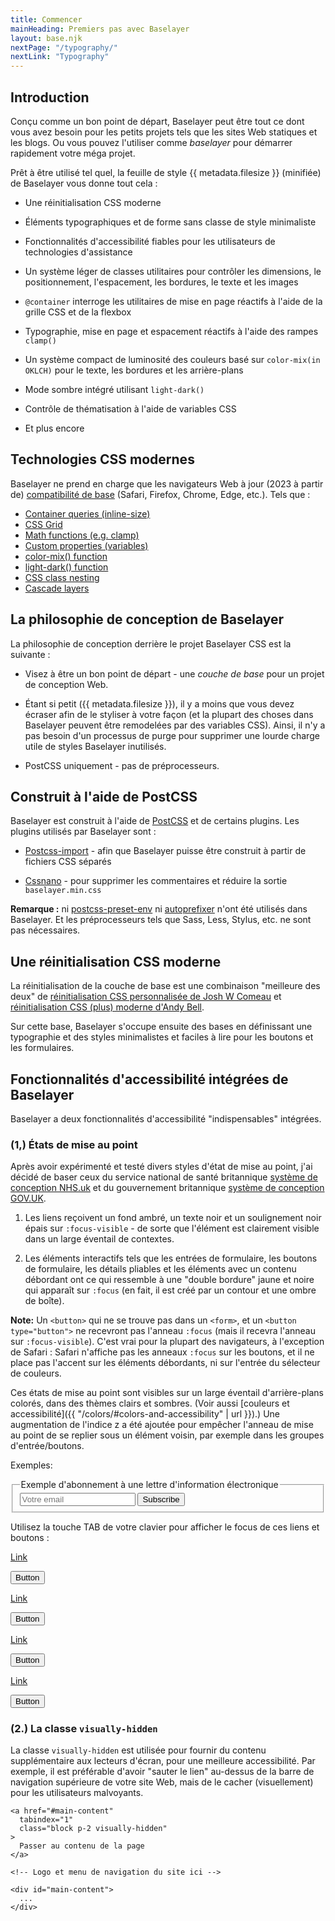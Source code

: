 ```yaml
---
title: Commencer
mainHeading: Premiers pas avec Baselayer
layout: base.njk
nextPage: "/typography/"
nextLink: "Typography"
---
```


## Introduction

<p class="t-lg">Conçu comme un bon point de départ, Baselayer peut être tout ce dont vous avez besoin pour les petits projets tels que les sites Web statiques et les blogs. Ou vous pouvez l'utiliser comme <em>baselayer</em> pour démarrer rapidement votre méga projet.</p>

Prêt à être utilisé tel quel, la feuille de style {{ metadata.filesize }} (minifiée) de Baselayer vous donne tout cela :

* Une réinitialisation CSS moderne

* Éléments typographiques et de forme sans classe de style minimaliste

* Fonctionnalités d'accessibilité fiables pour les utilisateurs de technologies d'assistance

* Un système léger de classes utilitaires pour contrôler les dimensions, le positionnement, l'espacement, les bordures, le texte et les images

* `@container` interroge les utilitaires de mise en page réactifs à l'aide de la grille CSS et de la flexbox

* Typographie, mise en page et espacement réactifs à l'aide des rampes `clamp()`

* Un système compact de luminosité des couleurs basé sur `color-mix(in OKLCH)` pour le texte, les bordures et les arrière-plans

* Mode sombre intégré utilisant `light-dark()`

* Contrôle de thématisation à l'aide de variables CSS

* Et plus encore

## Technologies CSS modernes

Baselayer ne prend en charge que les navigateurs Web à jour (2023 à partir de) [compatibilité de base](https://developer.mozilla.org/en-US/docs/Glossary/Baseline/Compatibility) (Safari, Firefox, Chrome, Edge, etc.). Tels que :

* [Container queries (inline-size)](https://caniuse.com/css-container-queries)
* [CSS Grid](https://caniuse.com/css-grid)
* [Math functions (e.g. clamp)](https://caniuse.com/?search=css%20math%20functions)
* [Custom properties (variables)](https://caniuse.com/css-variables)
* [color-mix() function](https://caniuse.com/?search=color-mix())
* [light-dark() function](https://caniuse.com/mdn-css_types_color_light-dark)
* [CSS class nesting](https://caniuse.com/css-nesting)
* [Cascade layers](https://caniuse.com/css-cascade-layers)

## La philosophie de conception de Baselayer

La philosophie de conception derrière le projet Baselayer CSS est la suivante :

* Visez à être un bon point de départ - une _couche de base_ pour un projet de conception Web.

* Étant si petit ({{ metadata.filesize }}), il y a moins que vous devez écraser afin de le styliser à votre façon (et la plupart des choses dans Baselayer peuvent être remodelées par des variables CSS). Ainsi, il n'y a pas besoin d'un processus de purge pour supprimer une lourde charge utile de styles Baselayer inutilisés.

* PostCSS uniquement - pas de préprocesseurs.

## Construit à l'aide de PostCSS

Baselayer est construit à l'aide de [PostCSS](https://postcss.org) et de certains plugins. Les plugins utilisés par Baselayer sont :

* [Postcss-import](https://github.com/postcss/postcss-import) - afin que Baselayer puisse être construit à partir de fichiers CSS séparés

* [Cssnano](https://cssnano.co) - pour supprimer les commentaires et réduire la sortie `baselayer.min.css`

**Remarque :** ni [postcss-preset-env](https://preset-env.cssdb.org) ni [autoprefixer](https://github.com/postcss/autoprefixer) n'ont été utilisés dans Baselayer. Et les préprocesseurs tels que Sass, Less, Stylus, etc. ne sont pas nécessaires.

## Une réinitialisation CSS moderne

La réinitialisation de la couche de base est une combinaison "meilleure des deux" de [réinitialisation CSS personnalisée de Josh W Comeau](https://www.joshwcomeau.com/css/custom-css-reset/) et [réinitialisation CSS (plus) moderne d'Andy Bell](https://andy-bell.co.uk/a-more-modern-css-reset/).

Sur cette base, Baselayer s'occupe ensuite des bases en définissant une typographie et des styles minimalistes et faciles à lire pour les boutons et les formulaires.

## Fonctionnalités d'accessibilité intégrées de Baselayer

Baselayer a deux fonctionnalités d'accessibilité "indispensables" intégrées.

### (1,) États de mise au point

Après avoir expérimenté et testé divers styles d'état de mise au point, j'ai décidé de baser ceux du service national de santé britannique [système de conception NHS.uk](https://design-system.service.gov.uk/get-started/focus-states/) et du gouvernement britannique [système de conception GOV.UK](https://design-system.service.gov.uk/get-started/focus-states/).

1. Les liens reçoivent un fond ambré, un texte noir et un soulignement noir épais sur `:focus-visible` - de sorte que l'élément est clairement visible dans un large éventail de contextes.

2. Les éléments interactifs tels que les entrées de formulaire, les boutons de formulaire, les détails pliables et les éléments avec un contenu débordant ont ce qui ressemble à une "double bordure" jaune et noire qui apparaît sur `:focus` (en fait, il est créé par un contour et une ombre de boîte).

**Note:** Un `<button>` qui ne se trouve pas dans un `<form>`, et un `<button type="button">` ne recevront pas l'anneau `:focus` (mais il recevra l'anneau sur `:focus-visible`). C'est vrai pour la plupart des navigateurs, à l'exception de Safari : Safari n'affiche pas les anneaux `:focus` sur les boutons, et il ne place pas l'accent sur les éléments débordants, ni sur l'entrée du sélecteur de couleurs.

Ces états de mise au point sont visibles sur un large éventail d'arrière-plans colorés, dans des thèmes clairs et sombres. (Voir aussi [couleurs et accessibilité]({{ "/colors/#colors-and-accessibility" | url }}).) Une augmentation de l'indice z a été ajoutée pour empêcher l'anneau de mise au point de se replier sous un élément voisin, par exemple dans les groupes d'entrée/boutons.

Exemples:

<form class="my-3">
  <fieldset class="flex">
    <legend>Exemple d'abonnement à une lettre d'information électronique</legend>
    <input class="w-100%" type="email" id="example-input-email" placeholder="Votre email">
    <input type="submit" name="submit" value="Subscribe">
  </fieldset>
</form>


Utilisez la touche TAB de votre clavier pour afficher le focus de ces liens et boutons :


<div class="my-3 b-thin">
  <div class="grid sm:equal-4-cols">
    <div class="p-3 flex flex-column flex-center flex-middle bg-white bg-dark-invert">
    <p><a href="/#">Link</a></p>
    <p><button type="button">Button</button></p>
    </div>
    <div class="p-3 flex flex-column flex-center flex-middle bg-blue bg-700">
    <p><a class="t-blue t-200 hover:t-300" href="/#">Link</a></p>
    <p><button class="r-2" type="button">Button</button></p>
    </div>
    <div class="p-3 flex flex-column flex-center flex-middle bg-red bg-500 bg-dark-invert">
    <p><a class="t-blue t-200 hover:t-300" href="/#">Link</a></p>
    <p><button class="r-2" type="button">Button</button></p>
    </div>
    <div class="p-3 flex flex-column flex-center flex-middle bg-black bg-dark-invert">
    <p><a class="t-blue t-200 t-dark-invert hover:t-300" href="/#">Link</a></p>
    <p><button class="r-pill" type="button">Button</button></p>
    </div>
  </div>
</div>

### (2.) La classe `visually-hidden` 

La classe `visually-hidden` est utilisée pour fournir du contenu supplémentaire aux lecteurs d'écran, pour une meilleure accessibilité. Par exemple, il est préférable d'avoir "sauter le lien" au-dessus de la barre de navigation supérieure de votre site Web, mais de le cacher (visuellement) pour les utilisateurs malvoyants.

```
<a href="#main-content"
  tabindex="1"
  class="block p-2 visually-hidden"
>
  Passer au contenu de la page
</a>

<!-- Logo et menu de navigation du site ici -->

<div id="main-content">
  ...
</div>
```
